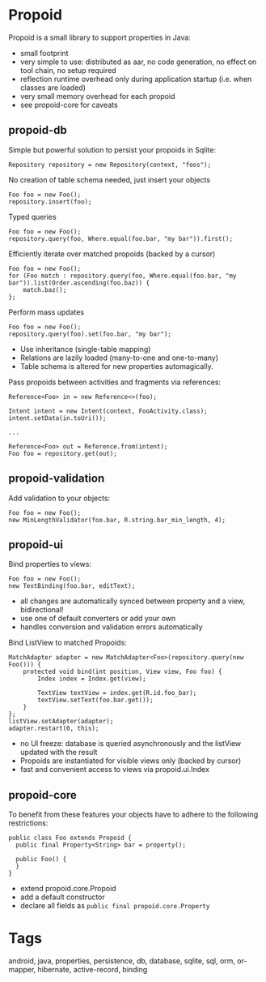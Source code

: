 Propoid
=======

Propoid is a small library to support properties in Java:

- small footprint
- very simple to use: distributed as aar, no code generation, no effect on tool chain, no setup required
- reflection runtime overhead only during application startup (i.e. when classes are loaded)
- very small memory overhead for each propoid
- see propoid-core for caveats

propoid-db
----------

Simple but powerful solution to persist your propoids in Sqlite:

    Repository repository = new Repository(context, "foos");

No creation of table schema needed, just insert your objects

    Foo foo = new Foo();
    repository.insert(foo);

Typed queries

    Foo foo = new Foo();
    repository.query(foo, Where.equal(foo.bar, "my bar")).first();

Efficiently iterate over matched propoids (backed by a cursor)

    Foo foo = new Foo();
    for (Foo match : repository.query(foo, Where.equal(foo.bar, "my bar")).list(Order.ascending(foo.baz)) {
        match.baz();
    };

Perform mass updates

    Foo foo = new Foo();
    repository.query(foo).set(foo.bar, "my bar");

- Use inheritance (single-table mapping)
- Relations are lazily loaded (many-to-one and one-to-many)
- Table schema is altered for new properties automagically.

Pass propoids between activities and fragments via references:

    Reference<Foo> in = new Reference<>(foo);

    Intent intent = new Intent(context, FooActivity.class);
    intent.setData(in.toUri());

    ...

    Reference<Foo> out = Reference.from(intent);
    Foo foo = repository.get(out);

propoid-validation
------------------

Add validation to your objects:

    Foo foo = new Foo();
    new MinLengthValidator(foo.bar, R.string.bar_min_length, 4);

propoid-ui
----------

Bind properties to views:

    Foo foo = new Foo();
    new TextBinding(foo.bar, editText);

- all changes are automatically synced between property and a view, bidirectional!
- use one of default converters or add your own
- handles conversion and validation errors automatically
 
Bind ListView to matched Propoids:

    MatchAdapter adapter = new MatchAdapter<Foo>(repository.query(new Foo())) {
        protected void bind(int position, View view, Foo foo) {
            Index index = Index.get(view);
            
            TextView textView = index.get(R.id.foo_bar);
            textView.setText(foo.bar.get());
        }
    };
    listView.setAdapter(adapter);
    adapter.restart(0, this);

- no UI freeze: database is queried asynchronously and the listView updated with the result
- Propoids are instantiated for visible views only (backed by cursor)
- fast and convenient access to views via propoid.ui.Index

propoid-core
------------

To benefit from these features your objects have to adhere to the following restrictions:

    public class Foo extends Propoid {
      public final Property<String> bar = property();

      public Foo() {
      }
    }

- extend propoid.core.Propoid
- add a default constructor
- declare all fields as `public final propoid.core.Property`

Tags
====

android, java, properties, persistence, db, database, sqlite, sql, orm, or-mapper, hibernate, active-record, binding

